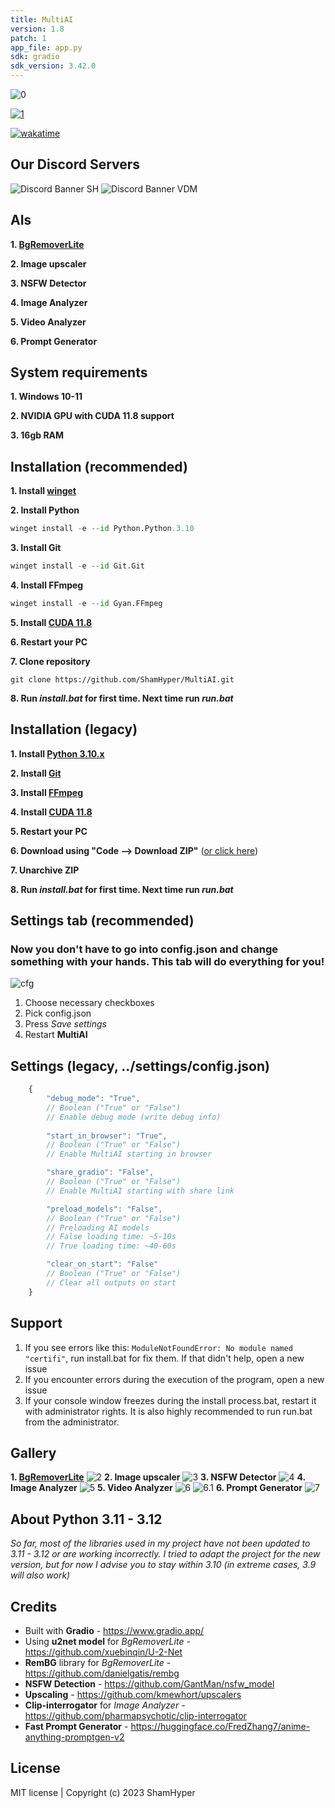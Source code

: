 ```yaml
---
title: MultiAI
version: 1.8
patch: 1
app_file: app.py
sdk: gradio
sdk_version: 3.42.0
---
```

![0](https://i.imgur.com/Ui4dvUh.png?raw=true)

[![1](https://i.imgur.com/8Hva6OY.png)](https://www.donationalerts.com/r/shamhyper0)

[![wakatime](https://wakatime.com/badge/github/ShamHyper/MultiAI.svg)](https://wakatime.com/badge/github/ShamHyper/MultiAI)

## Our Discord Servers
![Discord Banner SH](https://discordapp.com/api/guilds/1091587110542266501/widget.png?style=banner2)
![Discord Banner VDM](https://discordapp.com/api/guilds/1158378744982020169/widget.png?style=banner2)

## AIs
**1. [BgRemoverLite](https://github.com/ShamHyper/BgRemoverLite)**

**2. Image upscaler**

**3. NSFW Detector**

**4. Image Analyzer**

**5. Video Analyzer**

**6. Prompt Generator**
## System requirements
**1. Windows 10-11**

**2. NVIDIA GPU with CUDA 11.8 support**

**3. 16gb RAM**
## Installation (recommended)
**1. Install [winget](https://learn.microsoft.com/windows/package-manager/winget/#install-winget)**

**2. Install Python**
```py
winget install -e --id Python.Python.3.10
```
**3. Install Git**
```py
winget install -e --id Git.Git
```
**4. Install FFmpeg**
```py
winget install -e --id Gyan.FFmpeg
```
**5. Install [CUDA 11.8](https://developer.nvidia.com/cuda-11-8-0-download-archive?target_os=Windows)**

**6. Restart your PC**

**7. Clone repository**
```git
git clone https://github.com/ShamHyper/MultiAI.git
```
**8. Run *install.bat* for first time. Next time run *run.bat***
## Installation (legacy)
**1. Install [Python 3.10.x](https://www.python.org/downloads/)**

**2. Install [Git](https://git-scm.com/downloads)**

**3. Install [FFmpeg](https://ffmpeg.org/download.html)**

**4. Install [CUDA 11.8](https://developer.nvidia.com/cuda-11-8-0-download-archive?target_os=Windows)**

**5. Restart your PC**

**6. Download using "Code --> Download ZIP"** ([or click here](https://github.com/ShamHyper/MultiAI/archive/refs/heads/main.zip))

**7. Unarchive ZIP**

**8. Run *install.bat* for first time. Next time run *run.bat***
## Settings tab (recommended)
### Now you don't have to go into config.json and change something with your hands. This tab will do everything for you!
![cfg](https://i.imgur.com/DzCcfnu.png?raw=true)
1. Choose necessary checkboxes
2. Pick config.json
3. Press *Save settings*
4. Restart **MultiAI**
## Settings (legacy, ../settings/config.json)
```js
    {
        "debug_mode": "True", 
        // Boolean ("True" or "False")
        // Enable debug mode (write debug info)
        
        "start_in_browser": "True",
        // Boolean ("True" or "False")
        // Enable MultiAI starting in browser

        "share_gradio": "False",
        // Boolean ("True" or "False")
        // Enable MultiAI starting with share link

        "preload_models": "False",
        // Boolean ("True" or "False")
        // Preloading AI models
        // False loading time: ~5-10s
        // True loading time: ~40-60s

        "clear_on_start": "False"
        // Boolean ("True" or "False")
        // Clear all outputs on start
    }
```
## Support
1. If you see errors like this: ```ModuleNotFoundError: No module named "certifi"```, run install.bat for fix them. If that didn't help, open a new issue
2. If you encounter errors during the execution of the program, open a new issue
3. If your console window freezes during the install process.bat, restart it with administrator rights. It is also highly recommended to run run.bat from the administrator.
## Gallery
**1. [BgRemoverLite](https://github.com/ShamHyper/BgRemoverLite)**
![2](https://i.imgur.com/mIkIOMB.png?raw=true)
**2. Image upscaler**
![3](https://i.imgur.com/4OQmALL.png?raw=true)
**3. NSFW Detector**
![4](https://i.imgur.com/zveO3a7.png?raw=true)
**4. Image Analyzer**
![5](https://i.imgur.com/wR1fGIn.png?raw=true)
**5. Video Analyzer**
![6](https://i.imgur.com/cssEq5K.png?raw=true)
![6.1](https://i.imgur.com/z8aOPXj.png?raw=true)
**6. Prompt Generator**
![7](https://i.imgur.com/hRVhMKa.png?raw=true)
## About Python 3.11 - 3.12
*So far, most of the libraries used in my project have not been updated to 3.11 - 3.12 or are working incorrectly. I tried to adapt the project for the new version, but for now I advise you to stay within 3.10 (in extreme cases, 3.9 will also work)*
## Credits
- Built with **Gradio** - https://www.gradio.app/
- Using **u2net model** for *BgRemoverLite* - https://github.com/xuebinqin/U-2-Net
- **RemBG** library for *BgRemoverLite* - https://github.com/danielgatis/rembg
- **NSFW Detection** - https://github.com/GantMan/nsfw_model
- **Upscaling** - https://github.com/kmewhort/upscalers
- **Clip-interrogator** for *Image Analyzer* - https://github.com/pharmapsychotic/clip-interrogator
- **Fast Prompt Generator** - https://huggingface.co/FredZhang7/anime-anything-promptgen-v2
## License
MIT license | Copyright (c) 2023 ShamHyper